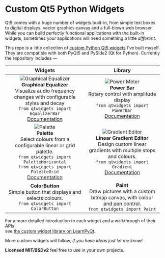 # Custom Qt5 Python Widgets

Qt5 comes with a huge number of widgets built-in, from simple text boxes to digital displays, vector graphics canvas and a full-blown web browser. While you can build perfectly functional applications with the built-in widgets, sometimes your applications will need something a little *different*.

This repo is a little collection of [custom Python Qt5 widgets](https://www.learnpyqt.com/widgets/) I've built myself. They are compatible with both PyQt5 and PySide2 (Qt for Python). Currently the repository includes —

| Widgets | Library |
| :---: | :---: |
| ![Graphical Equalizer](https://i.imgur.com/0F2ZgqE.gif)<br>**Graphical Equalizer**<br>Visualize audio frequency changes with configurable styles and decay<br>`from qtwidgets import EqualizerBar`<br>[Documentation](https://www.learnpyqt.com/widgets/equalizerbar/) | ![Power Meter](https://i.imgur.com/0dpZIMV.gif)<br>**Power Bar**<br>Rotary control with amplitude display<br>`from qtwidgets import PowerBar`<br>[Documentation](https://www.learnpyqt.com/courses/custom-widgets/creating-your-own-custom-widgets/)  |
| ![Palette](https://cdn.learnpyqt.com/media/images/Screenshot_2019-06-15_at_15.18.14.max-500x500.png)<br>**Palette**<br>Select colours from a configurable linear or grid palette.<br>`from qtwidgets import PaletteHorizontal`<br>`from qtwidgets import PaletteGrid`<br>[Documentation](https://www.learnpyqt.com/widgets/palette/) | ![Gradient Editor](https://cdn.learnpyqt.com/media/images/Screenshot_2019-06-15_at_18.32.52.max-500x500.png)<br>**Linear Gradient Editor**<br>Design custom linear gradients with multiple stops and colours.<br>`from qtwidgets import Gradient`<br>[Documentation](https://www.learnpyqt.com/widgets/gradient/)|
| **ColorButton**<br>Simple button that displays and selects colours.<br>`from qtwidgets import ColorButton` | **Paint**<br>Draw pictures with a custom bitmap canvas, with colour and pen control.<br>`from qtwidgets import Paint` |

For a more detailed introduction to each widget and a walkthrough of their APIs  
see [the custom widget library on LearnPyQt](https://www.learnpyqt.com/widgets/). 

More custom widgets will follow, *if you have ideas just let me know!*

**Licensed MIT/BSDv2** feel free to use in your own projects.
